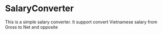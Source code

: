 # SalaryConverter
This is a simple salary converter. It support convert Vietnamese salary from Gross to Net and opposite
